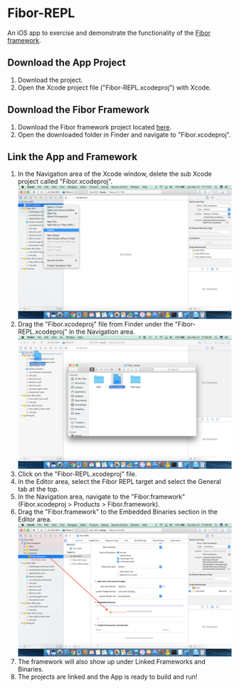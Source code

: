 # Fibor-REPL
An iOS app to exercise and demonstrate the functionality of the [Fibor framework](https://github.com/Tristan67/Fibor). 

## Download the App Project
1. Download the project. 
2. Open the Xcode project file ("Fibor-REPL.xcodeproj") with Xcode. 

## Download the Fibor Framework
1. Download the Fibor framework project located [here](https://github.com/Tristan67/Fibor). 
2. Open the downloaded folder in Finder and navigate to "Fibor.xcodeproj".

## Link the App and Framework
1. In the Navigation area of the Xcode window, delete the sub Xcode project called "Fibor.xcodeproj". 
![img1](https://github.com/Tristan67/Fibor-REPL/blob/master/img1.png)
2. Drag the "Fibor.xcodeproj" file from Finder under the "Fibor-REPL.xcodeproj" in the Navigation area. 
![img2](https://github.com/Tristan67/Fibor-REPL/blob/master/img2.png)
3. Click on the "Fibor-REPL.xcodeproj" file. 
4. In the Editor area, select the Fibor REPL target and select the General tab at the top. 
5. In the Navigation area, navigate to the "Fibor.framework" (Fibor.xcodeproj > Products > Fibor.framework). 
6. Drag the "Fibor.framework" to the Embedded Binaries section in the Editor area. 
![img3](https://github.com/Tristan67/Fibor-REPL/blob/master/img3.png)
7. The framework will also show up under Linked Frameworks and Binaries. 
8. The projects are linked and the App is ready to build and run! 
